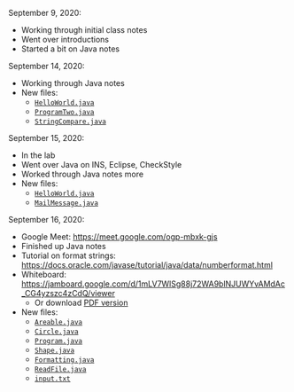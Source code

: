 September 9, 2020:

- Working through initial class notes
- Went over introductions
- Started a bit on Java notes


September 14, 2020:

- Working through Java notes
- New files:
  - [`HelloWorld.java`](00%20Java/HelloWorld.java)
  - [`ProgramTwo.java`](00%20Java/ProgramTwo.java)
  - [`StringCompare.java`](00%20Java/StringCompare.java)


September 15, 2020:

- In the lab
- Went over Java on INS, Eclipse, CheckStyle
- Worked through Java notes more
- New files:
  - [`HelloWorld.java`](01%20Java%20Lab/HelloWorld.java)
  - [`MailMessage.java`](01%20Java%20Lab/MailMessage.java)


September 16, 2020:

- Google Meet: https://meet.google.com/ogp-mbxk-gjs
- Finished up Java notes
- Tutorial on format strings: https://docs.oracle.com/javase/tutorial/java/data/numberformat.html
- Whiteboard: https://jamboard.google.com/d/1mLV7WlSg88j72WA9blNJUWYvAMdAc_CG4yzszc4zCdQ/viewer
  - Or download [PDF version](whiteboard-pdfs/2021-09-16.pdf)
- New files:
  - [`Areable.java`](02%20Java%20Classes/Areable.java)
  - [`Circle.java`](02%20Java%20Classes/Circle.java)
  - [`Program.java`](02%20Java%20Classes/Program.java)
  - [`Shape.java`](02%20Java%20Classes/Shape.java)
  - [`Formatting.java`](03%20Formatting/Formatting.java)
  - [`ReadFile.java`](04%20Reading%20a%20File/ReadFile.java)
  - [`input.txt`](04%20Reading%20a%20File/input.txt)
